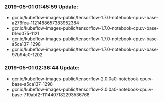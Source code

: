 ### 2019-05-01 01:45:59 Update:

- gcr.io/kubeflow-images-public/tensorflow-1.7.0-notebook-cpu:v-base-a276fea-1121488657383952384
- gcr.io/kubeflow-images-public/tensorflow-1.7.0-notebook-cpu:v-base-b1ed075-1121
- gcr.io/kubeflow-images-public/tensorflow-1.7.0-notebook-cpu:v-base-a5ca137-1298
- gcr.io/kubeflow-images-public/tensorflow-1.7.0-notebook-cpu:v-base-97b94c0-1202
### 2019-05-01 02:36:44 Update:

- gcr.io/kubeflow-images-public/tensorflow-2.0.0a0-notebook-cpu:v-base-a5ca137-1298
- gcr.io/kubeflow-images-public/tensorflow-2.0.0a0-notebook-cpu:v-base-719abf2-1114407182293536768
